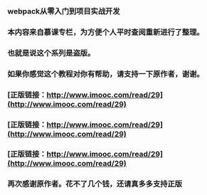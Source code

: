 ### webpack从零入门到项目实战开发



### 本内容来自慕课专栏，为方便个人平时查阅重新进行了整理。



### 也就是说这个系列是盗版。



### 如果你感觉这个教程对你有帮助，请支持一下原作者，谢谢。



### [正版链接：http://www.imooc.com/read/29](http://www.imooc.com/read/29)



### [正版链接：http://www.imooc.com/read/29](http://www.imooc.com/read/29)



### [正版链接：http://www.imooc.com/read/29](http://www.imooc.com/read/29)



### 再次感谢原作者。花不了几个钱，还请真多多支持正版

